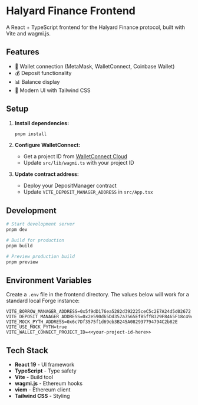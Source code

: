 # Halyard Finance Frontend

A React + TypeScript frontend for the Halyard Finance protocol, built with Vite and wagmi.js.

## Features

- 🔗 Wallet connection (MetaMask, WalletConnect, Coinbase Wallet)
- 💰 Deposit functionality
- 📊 Balance display
- 🎨 Modern UI with Tailwind CSS

## Setup

1. **Install dependencies:**
   ```bash
   pnpm install
   ```

2. **Configure WalletConnect:**
   - Get a project ID from [WalletConnect Cloud](https://cloud.walletconnect.com)
   - Update `src/lib/wagmi.ts` with your project ID

3. **Update contract address:**
   - Deploy your DepositManager contract
   - Update `VITE_DEPOSIT_MANAGER_ADDRESS` in `src/App.tsx`

## Development

```bash
# Start development server
pnpm dev

# Build for production
pnpm build

# Preview production build
pnpm preview
```

## Environment Variables

Create a `.env` file in the frontend directory.
The values below will work for a standard local Forge instance:

```env
VITE_BORROW_MANAGER_ADDRESS=0x5f9dD176ea5282d392225ceC5c2E7A24d5d02672
VITE_DEPOSIT_MANAGER_ADDRESS=0x2e590d65Dd357a7565EfB5ffB329F8465F18c494
VITE_MOCK_PYTH_ADDRESS=0x6c7Df3575f1d69eb3B245A082937794794C2b82E
VITE_USE_MOCK_PYTH=true
VITE_WALLET_CONNECT_PROJECT_ID=<<your-project-id-here>>
```

## Tech Stack

- **React 19** - UI framework
- **TypeScript** - Type safety
- **Vite** - Build tool
- **wagmi.js** - Ethereum hooks
- **viem** - Ethereum client
- **Tailwind CSS** - Styling
